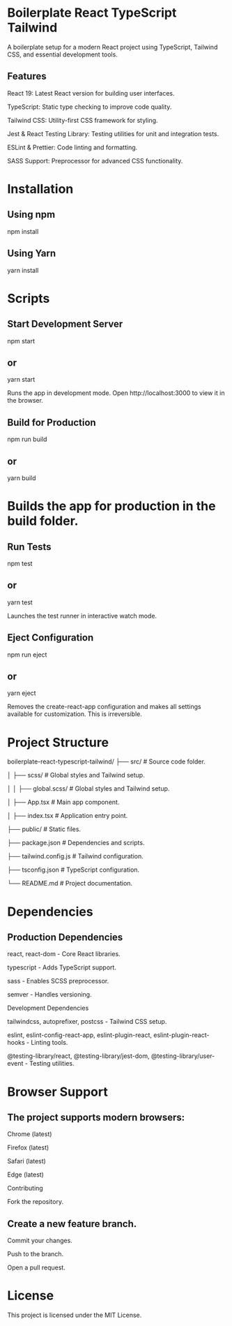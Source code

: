 # Boilerplate React TypeScript Tailwind

A boilerplate setup for a modern React project using TypeScript, Tailwind CSS, and essential development tools.

## Features

React 19: Latest React version for building user interfaces.

TypeScript: Static type checking to improve code quality.

Tailwind CSS: Utility-first CSS framework for styling.

Jest & React Testing Library: Testing utilities for unit and integration tests.

ESLint & Prettier: Code linting and formatting.

SASS Support: Preprocessor for advanced CSS functionality.

# Installation

## Using npm

npm install

## Using Yarn

yarn install

# Scripts

## Start Development Server

npm start

## or

yarn start

Runs the app in development mode. Open http://localhost:3000 to view it in the browser.

## Build for Production

npm run build

## or

yarn build

# Builds the app for production in the build folder.

## Run Tests

npm test

## or

yarn test

Launches the test runner in interactive watch mode.

## Eject Configuration

npm run eject

## or

yarn eject

Removes the create-react-app configuration and makes all settings available for customization. This is irreversible.

# Project Structure

boilerplate-react-typescript-tailwind/
├── src/ # Source code folder.

│ ├── scss/ # Global styles and Tailwind setup.

│ │ ├── global.scss/ # Global styles and Tailwind setup.

│ ├── App.tsx # Main app component.

│ ├── index.tsx # Application entry point.

├── public/ # Static files.

├── package.json # Dependencies and scripts.

├── tailwind.config.js # Tailwind configuration.

├── tsconfig.json # TypeScript configuration.

└── README.md # Project documentation.

# Dependencies

## Production Dependencies

react, react-dom - Core React libraries.

typescript - Adds TypeScript support.

sass - Enables SCSS preprocessor.

semver - Handles versioning.

Development Dependencies

tailwindcss, autoprefixer, postcss - Tailwind CSS setup.

eslint, eslint-config-react-app, eslint-plugin-react, eslint-plugin-react-hooks - Linting tools.

@testing-library/react, @testing-library/jest-dom, @testing-library/user-event - Testing utilities.

# Browser Support

## The project supports modern browsers:

Chrome (latest)

Firefox (latest)

Safari (latest)

Edge (latest)

Contributing

Fork the repository.

## Create a new feature branch.

Commit your changes.

Push to the branch.

Open a pull request.

# License

This project is licensed under the MIT License.
